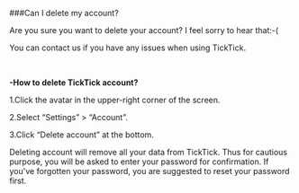 ###Can I delete my account?

Are you sure you want to delete your account? I feel sorry to hear that:-( 

You can contact us if you have any issues when using TickTick.


<br />

**-How to delete TickTick account?**

1.Click the avatar in the upper-right corner of the screen.

2.Select “Settings” > “Account”.

3.Click “Delete account” at the bottom.

Deleting account will remove all your data from TickTick. Thus for cautious purpose, you will be asked to enter your password for confirmation. If you've forgotten your password, you are suggested to reset your password first.

